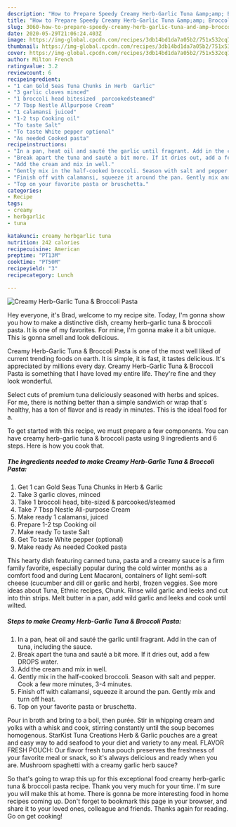 ```yaml
---
description: "How to Prepare Speedy Creamy Herb-Garlic Tuna &amp;amp; Broccoli Pasta"
title: "How to Prepare Speedy Creamy Herb-Garlic Tuna &amp;amp; Broccoli Pasta"
slug: 3060-how-to-prepare-speedy-creamy-herb-garlic-tuna-and-amp-broccoli-pasta
date: 2020-05-29T21:06:24.403Z
image: https://img-global.cpcdn.com/recipes/3db14bd1da7a05b2/751x532cq70/creamy-herb-garlic-tuna-broccoli-pasta-recipe-main-photo.jpg
thumbnail: https://img-global.cpcdn.com/recipes/3db14bd1da7a05b2/751x532cq70/creamy-herb-garlic-tuna-broccoli-pasta-recipe-main-photo.jpg
cover: https://img-global.cpcdn.com/recipes/3db14bd1da7a05b2/751x532cq70/creamy-herb-garlic-tuna-broccoli-pasta-recipe-main-photo.jpg
author: Milton French
ratingvalue: 3.2
reviewcount: 6
recipeingredient:
- "1 can Gold Seas Tuna Chunks in Herb  Garlic"
- "3 garlic cloves minced"
- "1 broccoli head bitesized  parcookedsteamed"
- "7 Tbsp Nestle Allpurpose Cream"
- "1 calamansi juiced"
- "1-2 tsp Cooking oil"
- "To taste Salt"
- "To taste White pepper optional"
- "As needed Cooked pasta"
recipeinstructions:
- "In a pan, heat oil and sauté the garlic until fragrant. Add in the can of tuna, including the sauce."
- "Break apart the tuna and sauté a bit more. If it dries out, add a few DROPS water."
- "Add the cream and mix in well."
- "Gently mix in the half-cooked broccoli. Season with salt and pepper. Cook a few more minutes, 3-4 minutes."
- "Finish off with calamansi, squeeze it around the pan. Gently mix and turn off heat."
- "Top on your favorite pasta or bruschetta."
categories:
- Recipe
tags:
- creamy
- herbgarlic
- tuna

katakunci: creamy herbgarlic tuna 
nutrition: 242 calories
recipecuisine: American
preptime: "PT13M"
cooktime: "PT50M"
recipeyield: "3"
recipecategory: Lunch

---
```



![Creamy Herb-Garlic Tuna &amp; Broccoli Pasta](https://img-global.cpcdn.com/recipes/3db14bd1da7a05b2/751x532cq70/creamy-herb-garlic-tuna-broccoli-pasta-recipe-main-photo.jpg)

Hey everyone, it's Brad, welcome to my recipe site. Today, I'm gonna show you how to make a distinctive dish, creamy herb-garlic tuna &amp; broccoli pasta. It is one of my favorites. For mine, I'm gonna make it a bit unique. This is gonna smell and look delicious.

Creamy Herb-Garlic Tuna &amp; Broccoli Pasta is one of the most well liked of current trending foods on earth. It is simple, it is fast, it tastes delicious. It's appreciated by millions every day. Creamy Herb-Garlic Tuna &amp; Broccoli Pasta is something that I have loved my entire life. They're fine and they look wonderful.

Select cuts of premium tuna deliciously seasoned with herbs and spices. For me, there is nothing better than a simple sandwich or wrap that´s healthy, has a ton of flavor and is ready in minutes. This is the ideal food for a.


To get started with this recipe, we must prepare a few components. You can have creamy herb-garlic tuna &amp; broccoli pasta using 9 ingredients and 6 steps. Here is how you cook that.

<!--inarticleads1-->

##### The ingredients needed to make Creamy Herb-Garlic Tuna &amp; Broccoli Pasta:

1. Get 1 can Gold Seas Tuna Chunks in Herb &amp; Garlic
1. Take 3 garlic cloves, minced
1. Take 1 broccoli head, bite-sized &amp; parcooked/steamed
1. Take 7 Tbsp Nestle All-purpose Cream
1. Make ready 1 calamansi, juiced
1. Prepare 1-2 tsp Cooking oil
1. Make ready To taste Salt
1. Get To taste White pepper (optional)
1. Make ready As needed Cooked pasta


This hearty dish featuring canned tuna, pasta and a creamy sauce is a firm family favorite, especially popular during the cold winter months as a comfort food and during Lent Macaroni, containers of light semi-soft cheese (cucumber and dill or garlic and herb), frozen veggies. See more ideas about Tuna, Ethnic recipes, Chunk. Rinse wild garlic and leeks and cut into thin strips. Melt butter in a pan, add wild garlic and leeks and cook until wilted. 

<!--inarticleads2-->

##### Steps to make Creamy Herb-Garlic Tuna &amp; Broccoli Pasta:

1. In a pan, heat oil and sauté the garlic until fragrant. Add in the can of tuna, including the sauce.
1. Break apart the tuna and sauté a bit more. If it dries out, add a few DROPS water.
1. Add the cream and mix in well.
1. Gently mix in the half-cooked broccoli. Season with salt and pepper. Cook a few more minutes, 3-4 minutes.
1. Finish off with calamansi, squeeze it around the pan. Gently mix and turn off heat.
1. Top on your favorite pasta or bruschetta.


Pour in broth and bring to a boil, then purée. Stir in whipping cream and yolks with a whisk and cook, stirring constantly until the soup becomes homogenous. StarKist Tuna Creations Herb &amp; Garlic pouches are a great and easy way to add seafood to your diet and variety to any meal. FLAVOR FRESH POUCH: Our flavor fresh tuna pouch preserves the freshness of your favorite meal or snack, so it&#39;s always delicious and ready when you are. Mushroom spaghetti with a creamy garlic herb sauce? 

So that's going to wrap this up for this exceptional food creamy herb-garlic tuna &amp; broccoli pasta recipe. Thank you very much for your time. I'm sure you will make this at home. There is gonna be more interesting food in home recipes coming up. Don't forget to bookmark this page in your browser, and share it to your loved ones, colleague and friends. Thanks again for reading. Go on get cooking!
